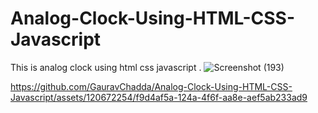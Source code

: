 # Analog-Clock-Using-HTML-CSS-Javascript
This is analog clock using html css javascript .
![Screenshot (193)](https://github.com/GauravChadda/Analog-Clock-Using-HTML-CSS-Javascript/assets/120672254/3132ef62-46fa-4743-97a4-ac2f89bd666c)


https://github.com/GauravChadda/Analog-Clock-Using-HTML-CSS-Javascript/assets/120672254/f9d4af5a-124a-4f6f-aa8e-aef5ab233ad9

